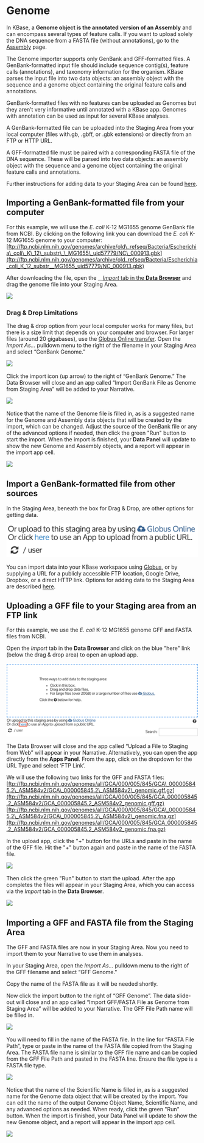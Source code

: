 # Genome

In KBase, a **Genome object is the annotated version of an Assembly** and can encompass several types of feature calls. If you want to upload solely the DNA sequence from a FASTA file \(without annotations\), go to the [Assembly](assembly.md) page.

The Genome importer supports only GenBank and GFF-formatted files. A GenBank-formatted input file should include sequence contig\(s\), feature calls \(annotations\), and taxonomy information for the organism. KBase parses the input file into two data objects: an assembly object with the sequence and a genome object containing the original feature calls and annotations.

GenBank-formatted files with no features can be uploaded as Genomes but they aren’t very informative until annotated with a KBase app. Genomes with annotation can be used as input for several KBase analyses.

A GenBank-formatted file can be uploaded into the Staging Area from your local computer \(files with.gb, .gbff, or .gbk extensions\) or directly from an FTP or HTTP URL.

A GFF-formatted file must be paired with a corresponding FASTA file of the DNA sequence. These  will be parsed into two data objects: an assembly object with the sequence and a genome object containing the original feature calls and annotations.

Further instructions for adding data to your Staging Area can be found [here](../../getting-started/user-guide/adding-data.md#uploading-data-from-external-sources).

## Importing a GenBank-formatted file from your computer

For this example, we will use the _E. coli_ K-12 MG1655 genome GenBank file from NCBI. By clicking on the following link you can download the _E. coli_ K-12 MG1655 genome to your computer: [ftp://ftp.ncbi.nlm.nih.gov/genomes/archive/old\_refseq/Bacteria/Escherichia\_coli\_K\_12\_substr\_\_MG1655\_uid57779/NC\_000913.gbk](ftp://ftp.ncbi.nlm.nih.gov/genomes/archive/old_refseq/Bacteria/Escherichia_coli_K_12_substr__MG1655_uid57779/NC_000913.gbk)

After downloading the file, open the __[_Import_ tab in the **Data Browser**](../../getting-started/user-guide/adding-data.md) and drag the genome file into your Staging Area.

![](http://kbase.us/wp-content/uploads/2015/08/image2.png)

### **Drag & Drop Limitations**

The drag & drop option from your local computer works for many files, but there is a size limit that depends on your computer and browser. For larger files \(around 20 gigabases\), use the [Globus Online transfer](../globus.md). Open the _Import As..._ pulldown menu to the right of the filename in your Staging Area and select “GenBank Genome.”

![](http://kbase.us/wp-content/uploads/2015/08/image1.png)

Click the import icon \(up arrow\) to the right of “GenBank Genome.” The Data Browser will close and an app called “Import GenBank File as Genome from Staging Area” will be added to your Narrative.

![](http://kbase.us/wp-content/uploads/2015/08/image3.png)

Notice that the name of the Genome file is filled in, as is a suggested name for the Genome and Assembly data objects that will be created by the import, which can be changed. Adjust the source of the GenBank file or any of the advanced options if needed, then click the green "Run" button to start the import. When the import is finished, your **Data Panel** will update to show the new Genome and Assembly objects, and a report will appear in the import app cell.

![](http://kbase.us/wp-content/uploads/2015/08/image5.png)

## Import a GenBank-formatted file from other sources

In the Staging Area, beneath the box for Drag & Drop, are other options for getting data.

![](../../.gitbook/assets/user_refresh%20%281%29.png)

You can import data into your KBase workspace using [Globus](../globus.md), or by supplying a URL for a publicly accessible FTP location, Google Drive, Dropbox, or a direct HTTP link. Options for adding data to the Staging Area are described [here](../../getting-started/user-guide/adding-data.md).

## Uploading a GFF file to your Staging area from an FTP link

For this example, we use the _E. coli_ K-12 MG1655 genome GFF and FASTA files from NCBI.

Open the _Import_ tab in the **Data Browser** and click on the blue "here" link \(below the drag & drop area\) to open an upload app.

![](../../.gitbook/assets/databrowser_appupload.png)

The Data Browser will close and the app called “Upload a File to Staging from Web” will appear in your Narrative. Alternatively, you can open the app directly from the **Apps Panel**. From the app, click on the dropdown for the URL Type and select ‘FTP Link’.

We will use the following two links for the GFF and FASTA files:  
[ftp://ftp.ncbi.nlm.nih.gov/genomes/all/GCA/000/005/845/GCA\_000005845.2\_ASM584v2/GCA\_000005845.2\_ASM584v2\_genomic.gff.gz](ftp://ftp.ncbi.nlm.nih.gov/genomes/all/GCA/000/005/845/GCA_000005845.2_ASM584v2/GCA_000005845.2_ASM584v2_genomic.gff.gz)  
[ftp://ftp.ncbi.nlm.nih.gov/genomes/all/GCA/000/005/845/GCA\_000005845.2\_ASM584v2/GCA\_000005845.2\_ASM584v2\_genomic.fna.gz](ftp://ftp.ncbi.nlm.nih.gov/genomes/all/GCA/000/005/845/GCA_000005845.2_ASM584v2/GCA_000005845.2_ASM584v2_genomic.fna.gz)

In the upload app, click the "+" button for the URLs and paste in the name of the GFF file. Hit the "+" button again and paste in the name of the FASTA file.

![](http://kbase.us/wp-content/uploads/2015/08/image4-2.png)

Then click the green "Run" button to start the upload. After the app completes the files will appear in your Staging Area, which you can access via the _Import_ tab in the **Data Browser**.

![](http://kbase.us/wp-content/uploads/2015/08/image1-2.png)

## Importing a GFF and FASTA file from the Staging Area

The GFF and FASTA files are now in your Staging Area. Now you need to import them to your Narrative to use them in analyses.

In your Staging Area, open the _Import As..._ pulldown menu to the right of the GFF filename and select “GFF Genome."

Copy the name of the FASTA file as it will be needed shortly.

Now click the import button to the right of “GFF Genome”. The data slide-out will close and an app called “Import GFF/FASTA File as Genome from Staging Area” will be added to your Narrative. The GFF File Path name will be filled in.

![](http://kbase.us/wp-content/uploads/2015/08/image5-2.png)

You will need to fill in the name of the FASTA file. In the line for “FASTA File Path”, type or paste in the name of the FASTA file copied from the Staging Area. The FASTA file name is similar to the GFF file name and can be copied from the GFF File Path and pasted in the FASTA line. Ensure the file type is a FASTA file type. 

![](http://kbase.us/wp-content/uploads/2015/08/image11.png)

Notice that the name of the Scientific Name is filled in, as is a suggested name for the Genome data object that will be created by the import. You can edit the name of the output Genome Object Name, Scientific Name, and any advanced options as needed. When ready, click the green "Run" button. When the import is finished, your Data Panel will update to show the new Genome object, and a report will appear in the import app cell.

![](http://kbase.us/wp-content/uploads/2015/08/image3-2.png)

## 

